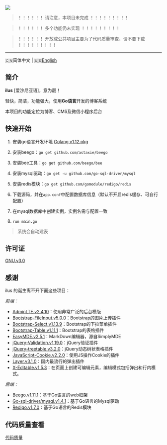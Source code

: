 ![](http://image.igerm.cn/img/20190325095035.png)

> ！！！！！！  请注意，本项目未完成  ！！！！！！！！！

> ！！！！！！    多个功能仍未实现  ！！！！！！！！！

> ！！！！！！    开放成公共项目主要为了代码质量审查，请不要下载  ！！！！！！！！！

------------------------------
🇨🇳简体中文 | 🇺🇸[English](README-en_US.md)

## 简介

**ilus** [爱沙尼亚语]，意为靓！

轻快，简洁，功能强大，使用**Go语言**开发的博客系统

本项目的功能定位为博客、CMS及微信小程序后台


## 快速开始

1. 安装go语言开发环境 [Golang v1.12.pkg](https://dl.google.com/go/go1.12.darwin-amd64.pkg)

2. 安装beego：`go get github.com/astaxie/beego`

3. 安装bee工具：`go get github.com/beego/bee`

4. 安装mysql驱动：`go get -u github.com/go-sql-driver/mysql`

5. 安装redis模块：`go get github.com/gomodule/redigo/redis`

6. 下载源码，并在`app.conf`中配置数据库信息（默认不开启redis缓存、可自行配置）

7. 在mysql数据库中创建实例，实例名需与配置一致

8. `run main.go`

> 系统会自动建表

## 许可证

[GNU.v3.0](https://github.com/wellmoonloft/ilus/blob/master/LICENSE)


## 感谢

ilus 的诞生离不开下面这些项目：

*前端：*

- [AdminLTE.v2.4.10](https://github.com/ColorlibHQ/AdminLTE)：使用非常广泛的后台模版
- [Bootstrap-FileInput.v5.0.0](https://github.com/kartik-v/bootstrap-fileinput)：Bootstrap的图片上传插件
- [Bootstrap-Select.v1.13.9](https://github.com/snapappointments/bootstrap-select)：Bootstrap的下拉菜单插件
- [Bootstrap-Table.v1.11.1](https://github.com/wenzhixin/bootstrap-table)：Bootstrap的表格插件
- [EasyMDE.v2.5.1](https://github.com/Ionaru/easy-markdown-editor)：MarkDown编辑器，源自SimplyMDE
- [jQuery-Validation.v1.19.0](https://github.com/jquery-validation/jquery-validation)：jQuery验证插件
- [jQuery-treetable.v3.2.0](https://github.com/ludo/jquery-treetable)：jQuery动态树状表格插件
- [JavaScript-Cookie.v2.2.0](https://github.com/js-cookie/js-cookie)：使用JS操作Cookie的插件
- [Layer.v3.1.0](https://github.com/sentsin/layer)：国内最流行的弹出插件 
- [X-Editable.v1.5.3](https://github.com/vitalets/x-editable)：在页面上创建可编辑元素，编辑模式包括弹出和行内模式。


*后端：*

- [Beego.v1.11.1](https://github.com/astaxie/beego)：基于Go语言的web框架
- [Go-sql-driver/mysql.v1.4.1](https://github.com/go-sql-driver/mysql)：基于Go语言的Mysql驱动
- [Redigo.v1.7.0](https://github.com/gomodule/redigo)：基于Go语言的Redis模块




## 代码质量查看
[代码质量](https://goreportcard.com/report/github.com/wellmoonloft/ilus)

